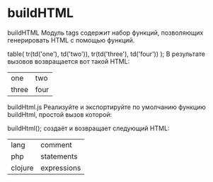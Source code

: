 # buildHTML
buildHTML
Модуль tags содержит набор функций, позволяющих генерировать HTML с помощью функций.

table(
  tr(td('one'), td('two')),
  tr(td('three'), td('four'))
);
В результате вызовов возвращается вот такой HTML:

<table>
  <tr>
    <td>one</td>
    <td>two</td>
  </tr>
  <tr>
    <td>three</td>
    <td>four</td>
  </tr>
</table>
buildHtml.js
Реализуйте и экспортируйте по умолчанию функцию buildHtml, простой вызов которой:

buildHtml();
создаёт и возвращает следующий HTML:

<table>
  <tr>
    <td>lang</td>
    <td>comment</td>
  </tr>
  <tr>
    <td>php</td>
    <td>statements</td>
  </tr>
  <tr>
    <td>clojure</td>
    <td>expressions</td>
  </tr>
</table>
